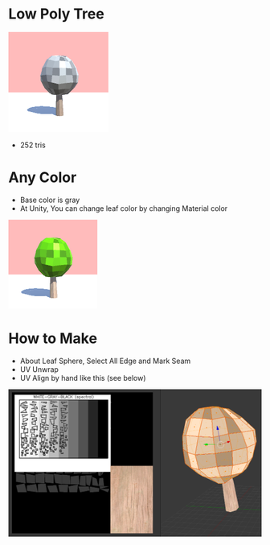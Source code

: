 # Low Poly Tree

![alt tag](./unity.png)

* 252 tris

# Any Color

* Base color is gray
* At Unity, You can change leaf color by changing Material color

![alt tag](./anycolor.png)


# How to Make

* About Leaf Sphere, Select All Edge and Mark Seam
* UV Unwrap
* UV Align by hand like this (see below)

![alt tag](./making.png)

